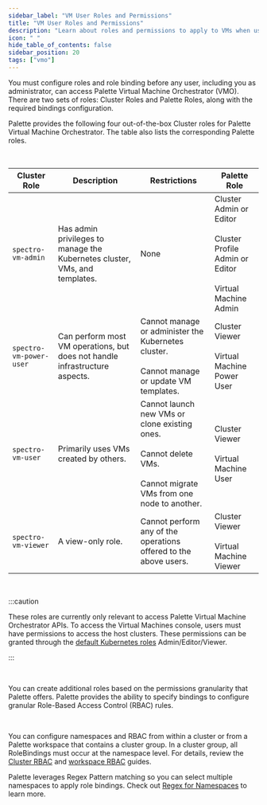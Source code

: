 ```yaml
---
sidebar_label: "VM User Roles and Permissions"
title: "VM User Roles and Permissions"
description: "Learn about roles and permissions to apply to VMs when using Palette Virtual Machine Orchestrator."
icon: " "
hide_table_of_contents: false
sidebar_position: 20
tags: ["vmo"]
---
```


You must configure roles and role binding before any user, including you as administrator, can access Palette Virtual Machine Orchestrator (VMO). There are two sets of roles: Cluster Roles and Palette Roles, along with the required bindings configuration.

Palette provides the following four out-of-the-box Cluster roles for Palette Virtual Machine Orchestrator. The table also lists the corresponding Palette roles.

<br />

| Cluster Role            | Description                                                                 | Restrictions                                                                                                                        | Palette Role                                                                                             |
| ----------------------- | --------------------------------------------------------------------------- | ----------------------------------------------------------------------------------------------------------------------------------- | -------------------------------------------------------------------------------------------------------- |
| `spectro-vm-admin`      | Has admin privileges to manage the Kubernetes cluster, VMs, and templates.  | None                                                                                                                                | Cluster Admin or<br />Editor<br /><br />Cluster Profile Admin or Editor<br /><br />Virtual Machine Admin |
| `spectro-vm-power-user` | Can perform most VM operations, but does not handle infrastructure aspects. | Cannot manage or administer the<br />Kubernetes cluster.<br /><br />Cannot manage or update VM templates.                           | Cluster Viewer<br /><br />Virtual Machine Power User                                                     |
| `spectro-vm-user`       | Primarily uses VMs created by others.                                       | Cannot launch new VMs or clone existing ones.<br /><br />Cannot delete VMs.<br /><br />Cannot migrate VMs from one node to another. | Cluster Viewer<br /><br />Virtual Machine User                                                           |
| `spectro-vm-viewer`     | A view-only role.                                                           | Cannot perform any of the operations offered to the above users.                                                                    | Cluster Viewer<br /><br />Virtual Machine Viewer                                                         |

<br />

:::caution

These roles are currently only relevant to access Palette Virtual Machine Orchestrator APIs. To access the Virtual Machines console, users must have permissions to access the host clusters. These permissions can be granted through the [default Kubernetes roles](https://kubernetes.io/docs/reference/access-authn-authz/rbac/#default-roles-and-role-bindings) Admin/Editor/Viewer.

:::

<br />

You can create additional roles based on the permissions granularity that Palette offers. Palette provides the ability to specify bindings to configure granular Role-Based Access Control (RBAC) rules.

<br />

You can configure namespaces and RBAC from within a cluster or from a Palette workspace that contains a cluster group. In a cluster group, all RoleBindings must occur at the namespace level. For details, review the [Cluster RBAC](../clusters/cluster-management/cluster-rbac.md) and [workspace RBAC](../workspace/workspace.md#role-based-access-controlrbac) guides.

Palette leverages Regex Pattern matching so you can select multiple namespaces to apply role bindings. Check out [Regex for Namespaces](../workspace/workload-features.md#regex-for-namespaces) to learn more.
